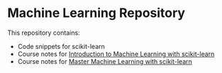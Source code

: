 # Machine Learning Repository

This repository contains:

- Code snippets for scikit-learn
- Course notes for [Introduction to Machine Learning with scikit-learn](machine_learning.md#introduction-to-machine-learning-with-scikit-learn)
- Course notes for [Master Machine Learning with scikit-learn](machine_learning.md#master-machine-learning-with-scikit-learn)

